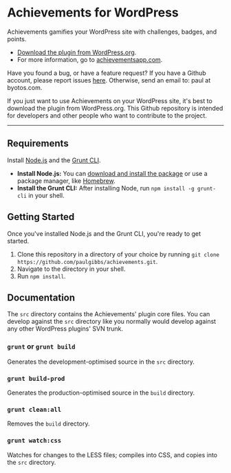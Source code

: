 # Achievements for WordPress
Achievements gamifies your WordPress site with challenges, badges, and points.

* [Download the plugin from WordPress.org](http://wordpress.org/plugins/achievements).
* For more information, go to [achievementsapp.com](http://achievementsapp.com/).

Have you found a bug, or have a feature request? If you have a Github account, please report issues [here](https://github.com/paulgibbs/achievements/issues). Otherwise, send an email to: paul at byotos.com.

If you just want to use Achievements on your WordPress site, it's best to download the plugin from WordPress.org. This Github repository is intended for developers and other people who want to contribute to the project.

----

Requirements
------------
Install [Node.js](http://nodejs.org/) and the [Grunt CLI](http://gruntjs.com/getting-started).

* **Install Node.js:** You can [download and install the package](http://nodejs.org/) or use a package manager, like [Homebrew](http://brew.sh/).
* **Install the Grunt CLI:** After installing Node, run `npm install -g grunt-cli` in your shell.


Getting Started
---------------
Once you've installed Node.js and the Grunt CLI, you're ready to get started.

1. Clone this repository in a directory of your choice by running `git clone https://github.com/paulgibbs/achievements.git`.
2. Navigate to the directory in your shell.
3. Run `npm install`.


Documentation
-------------

The `src` directory contains the Achievements' plugin core files. You can develop against the `src` directory like you normally would develop against any other WordPress plugins' SVN trunk.

### `grunt` or `grunt build`
Generates the development-optimised source in the `src` directory.

### `grunt build-prod`
Generates the production-optimised source in the `build` directory.

### `grunt clean:all`
Removes the `build` directory.

### `grunt watch:css`
Watches for changes to the LESS files; compiles into CSS, and copies into the `src` directory.